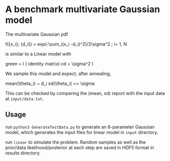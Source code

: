 A benchmark multivariate Gaussian model 
======================================

The multivariate Gaussian pdf 

f({x_i}; {d_i}) = exp(-\sum_i(x_i -d_i)^2)/2\sigma^2  ; i= 1, N 

is similar to a Linear model with 

green = I ( identity matrix) 
cd = \sigma^2 I


We sample this model and expect, after annealing, 

mean(\theta_i) ~ d_i
sd(\theta_i) <= \sigma 

This can be checked by comparing the (mean, sd) report with the input data 
at `input/data.txt`. 



Usage
-----

run `python3 GenerateTestData.py` to generate an 8-parameter Gaussian model, which generates the input files for linear model in `input` directory. 

run `linear` to simulate the problem. Random samples as well as the prior/data likelihood/posterior at each step are saved in HDF5 format in results directory.
 
